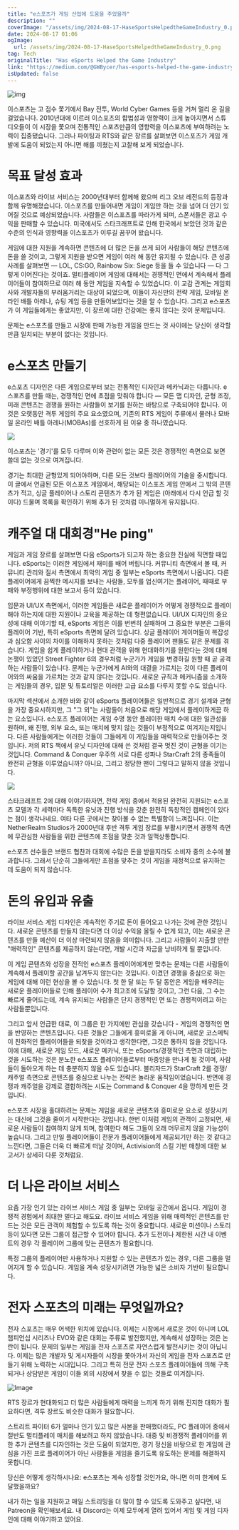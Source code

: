 ```yaml
---
title: "e스포츠가 게임 산업에 도움을 주었을까"
description: ""
coverImage: "/assets/img/2024-08-17-HaseSportsHelpedtheGameIndustry_0.png"
date: 2024-08-17 01:06
ogImage: 
  url: /assets/img/2024-08-17-HaseSportsHelpedtheGameIndustry_0.png
tag: Tech
originalTitle: "Has eSports Helped the Game Industry"
link: "https://medium.com/@GWBycer/has-esports-helped-the-game-industry-3a1ca0352bdc"
isUpdated: false
---
```




![img](/assets/img/2024-08-17-HaseSportsHelpedtheGameIndustry_0.png)

이스포츠는 고 점수 쫓기에서 Bay 전투, World Cyber Games 등을 거쳐 멀리 온 길을 걸었습니다. 2010년대에 이르러 이스포츠의 합법성과 영향력이 크게 높아지면서 스튜디오들이 이 시장을 쫓으며 전통적인 스포츠만큼의 영향력을 이스포츠에 부여하려는 노력이 집중됐습니다. 그러나 파이팅과 RTS와 같은 장르를 살펴보면 이스포츠가 게임 개발에 도움이 되었는지 아니면 해를 끼쳤는지 고찰해 보게 되었습니다.

# 목표 달성 효과

이스포츠와 라이브 서비스는 2000년대부터 함께해 왔으며 리그 오브 레전드의 등장과 함께 유명해졌습니다. 이스포츠를 만들어내면 게임이 게임만 하는 것을 넘어 더 인기 있어질 것으로 예상되었습니다. 사람들은 이스포츠를 따라가게 되며, 스폰서들은 광고 수익을 판매할 수 있습니다. 미국에서도 스타크래프트로 인해 한국에서 보았던 것과 같은 수준의 인식과 영향력을 이스포츠가 이루길 꿈꾸어 왔습니다.


<div class="content-ad"></div>

게임에 대한 지원을 계속하면 콘텐츠에 더 많은 돈을 쓰게 되어 사람들이 해당 콘텐츠에 돈을 쓸 것이고, 그렇게 지원을 받으면 게임이 여러 해 동안 유지될 수 있습니다. 큰 성공 사례를 살펴보면 — LOL, CS:GO, Rainbow Six: Siege 등을 들 수 있습니다 — 다 그렇게 이어진다는 것이죠. 멀티플레이어 게임에 대해서는 경쟁적인 면에서 계속해서 플레이어들이 참여하므로 여러 해 동안 게임을 지속할 수 있었습니다. 이 교감 관계는 게임회사와 개발자들의 부러움거리는 대상이 되었으며, 이들이 자신만의 전략 게임, 모바일 온라인 배틀 아레나, 슈팅 게임 등을 만들어보았다는 것을 알 수 있습니다. 그리고 e스포츠가 이 게임들에게는 좋았지만, 이 장르에 대한 건강에는 좋지 않다는 것이 문제입니다.

문제는 e스포츠를 만들고 시장에 판매 가능한 게임을 만드는 것 사이에는 당신이 생각할만큼 일치되는 부분이 없다는 것입니다.

# e스포츠 만들기

e스포츠 디자인은 다른 게임으로부터 보는 전통적인 디자인과 메카닉과는 다릅니다. e스포츠를 만들 때는, 경쟁적인 면에 초점을 맞춰야 합니다 — 모든 맵 디자인, 균형 조정, 미래 콘텐츠는 경쟁을 원하는 사람들이 보기를 원하는 바탕으로 구축되어야 합니다. 이것은 오랫동안 격투 게임의 주요 요소였으며, 기존의 RTS 게임이 주류에서 물러나 모바일 온라인 배틀 아레나(MOBAs)를 선호하게 된 이유 중 하나였습니다.

<div class="content-ad"></div>

<img src="/assets/img/2024-08-17-HaseSportsHelpedtheGameIndustry_1.png" />

이스포츠는 '경기'를 모두 다루며 이와 관련이 없는 모든 것은 경쟁적인 측면으로 보면 쓸데 없는 것으로 여겨집니다.

경기는 최대한 균형있게 되어야하며, 다른 모든 것보다 플레이어의 기술을 중시합니다. 이 글에서 언급된 모든 이스포츠 게임에서, 해당되는 이스포츠 게임 안에서 그 밖의 콘텐츠가 적고, 싱글 플레이어나 스토리 콘텐츠가 추가 된 게임은 (아래에서 다시 언급 할 것이다) 드물며 목록을 확인하기 위해 추가 된 것처럼 미니멀하게 유지됩니다.

# 캐주얼 대 대회경"He ping"

<div class="content-ad"></div>

게임과 게임 장르를 살펴보면 다음 eSports가 되고자 하는 중요한 진실에 직면할 때입니다. eSports는 이러한 게임에서 재미를 배어 버립니다. 커뮤니티 측면에서 볼 때, 커뮤니티 관리와 질서 측면에서 최악의 게임 중 일부는 eSports 측면에서 나옵니다. 다른 플레이어에게 끔찍한 메시지를 보내는 사람들, 모두를 업신여기는 플레이어, 때때로 부패와 부정행위에 대한 보고서 등이 있습니다.

입문과 UI/UX 측면에서, 이러한 게임들은 새로운 플레이어가 어떻게 경쟁적으로 플레이해야 하는지에 대한 지원이나 교육을 제공하는 데 형편없습니다. UI/UX 디자인의 중요성에 대해 이야기할 때, eSports 게임은 이를 번번히 실패하며 그 중요한 부분은 그들의 플레이어 기반, 특히 eSports 측면에 달려 있습니다. 싱글 플레이어 게이머들이 복잡성과 심오함 사이의 차이를 이해하지 못하는 것처럼 다중 플레이어 팬들도 같은 문제를 겪습니다. 게임을 쉽게 플레이하거나 현대 관객을 위해 현대화하기를 원한다는 것에 대해 논쟁이 있었던 Street Fighter 6의 경우처럼 누군가가 게임을 변경하길 원할 때 곧 공격하는 사람들이 있습니다. 문제는 누군가에게 AI와의 대결을 가르치는 것이 다른 플레이어와의 싸움을 가르치는 것과 같지 않다는 것입니다. 새로운 규칙과 메커니즘을 소개하는 게임들의 경우, 입문 및 튜토리얼은 이러한 고급 요소를 다루지 못할 수도 있습니다.

마지막 섹션에서 소개한 바와 같이 eSports 플레이어들은 일반적으로 경기 설계와 균형을 가장 중요시하지만, 그 "그 외"는 사람들이 처음으로 해당 게임에서 플레이하게끔 하는 요소입니다. e스포츠 플레이어는 게임 수명 동안 플레이한 매치 수에 대한 일관성을 원하며, 왜 진행, 외부 요소, 또는 매치에 맞지 않는 것들이 부정적으로 여겨지는지입니다. 다른 사람들에게는 이러한 것들이 그들에게 이 게임들을 매력적으로 만들어주는 것입니다. 저의 RTS 책에서 유닛 디자인에 대해 쓴 것처럼 결국 멋진 것이 균형을 이기는 것입니다. Command & Conquer 우주의 서로 다른 성파나 StarCraft 2의 종족들이 완전히 균형을 이루었습니까? 아니요, 그리고 정당한 팬이 그렇다고 말하지 않을 것입니다.

<img src="/assets/img/2024-08-17-HaseSportsHelpedtheGameIndustry_2.png" />

<div class="content-ad"></div>

스타크래프트 2에 대해 이야기하자면, 전략 게임 중에서 적용된 완전히 지원되는 e스포츠 모델과 각 세력마다 독특한 유닛과 진행 방식을 갖춘 완전히 독창적인 캠페인이 있다는 점이 생각나네요. 여타 다른 곳에서는 찾아볼 수 없는 특별함이 느껴집니다. 이는 NetherRealm Studios가 2000년대 후반 격투 게임 장르를 부활시키면서 경쟁적 측면에 무관심한 사람들을 위한 콘텐츠에 초점을 맞춘 것과 일맥상통합니다.

e스포츠 선수들은 브랜드 협찬과 대회에 수많은 돈을 받을지라도 소비자 중의 소수에 불과합니다. 그래서 단순히 그들에게만 초점을 맞추는 것이 게임을 재정적으로 유지하는 데 도움이 되지 않습니다.

# 돈의 유입과 유출

라이브 서비스 게임 디자인은 계속적인 주기로 돈이 들어오고 나가는 것에 관한 것입니다. 새로운 콘텐츠를 만들지 않는다면 더 이상 수익을 올릴 수 없게 되고, 이는 새로운 콘텐츠를 만들 예산이 더 이상 마련되지 않음을 의미합니다. 그리고 사람들이 지출할 만한 "매력적인" 콘텐츠를 제공하지 않는다면, 개발 시간과 자금을 낭비하게 될 뿐입니다.

<div class="content-ad"></div>

이 게임 콘텐츠와 성장을 전적인 e스포츠 플레이어에게만 맞추는 문제는 다른 사람들이 계속해서 플레이할 공간을 남겨두지 않는다는 것입니다. 이겼던 경쟁을 중심으로 하는 게임에 대해 이런 현상을 볼 수 있습니다. 첫 한 달 또는 두 달 동안은 게임을 배우려는 새로운 플레이어들로 인해 플레이어 수가 최고조에 도달할 것이고, 그런 다음, 그 수는 빠르게 줄어드는데, 계속 유지되는 사람들은 단지 경쟁적인 면 또는 경쟁적이려고 하는 사람들뿐입니다.

그리고 앞서 언급한 대로, 이 그룹은 한 가지에만 관심을 갖습니다 - 게임의 경쟁적인 면을 반영하는 콘텐츠입니다. 다른 것들은 그들에게 흥미로울 게 아니며, 새로운 코스메틱이 친화적인 플레이어들을 되찾을 것이라고 생각한다면, 그것은 통하지 않을 것입니다. 이에 대해, 새로운 게임 모드, 새로운 메카닉, 또는 eSports/경쟁적인 측면과 대립하는 것을 시도하는 것은 분노한 e스포츠 플레이어들로부터 마중앙을 만나게 될 것이며, 사람들이 돌아오게 하는 데 충분하지 않을 수도 있습니다. 블리자드가 StarCraft 2를 경쟁/캐주얼 측면으로 콘텐츠를 중심으로 나누는 전략은 놀라운 움직임이었습니다. 반면에 경쟁과 캐주얼을 강제로 결합하려는 시도는 Command & Conquer 4을 망하게 만든 것입니다.

e스포츠 시장을 홀대하려는 문제는 게임을 새로운 콘텐츠와 흥미로운 요소로 성장시키는 대신에 그것을 줄이기 시작한다는 것입니다. 한번 이처럼 게임의 관객이 고정되면, 새로운 사람들이 참여하지 않게 되며, 참여한다 해도 그들이 오래 머무르지 않을 가능성이 높습니다. 그리고 만일 플레이어들이 전문가 플레이어들에게 제공되기만 하는 것 같다고 느낀다면, 그들은 더욱 더 빠르게 떠날 것이며, Activision의 스킬 기반 매칭에 대한 보고서가 상세히 다룬 것처럼요.

# 더 나은 라이브 서비스

<div class="content-ad"></div>

요즘 가장 인기 있는 라이브 서비스 게임 중 일부는 모바일 공간에서 옵니다. 게임이 경쟁적 경험에서 최대한 멀다고 해도요. 라이브 서비스 게임을 위해 매력적인 콘텐츠를 만드는 것은 모든 관객이 체험할 수 있도록 하는 것이 중요합니다. 새로운 미션이나 스토리 등이 있다면 모든 그룹이 접근할 수 있어야 합니다. 추가 도전이나 제한된 시간 내 이벤트의 경우 각 플레이어 그룹에 맞는 콘텐츠가 필요합니다.

특정 그룹의 플레이어만 사용하거나 지원할 수 있는 콘텐츠가 있는 경우, 다른 그룹을 멀어지게 할 수 있습니다. 게임을 계속 성장시키려면 가능한 넓은 소비자 기반이 필요합니다.

# 전자 스포츠의 미래는 무엇일까요?

전자 스포츠는 매우 어색한 위치에 있습니다. 이제는 시장에서 새로운 것이 아니며 LOL 챔피언십 시리즈나 EVO와 같은 대회는 주류로 발전했지만, 계속해서 성장하는 것은 논란이 됩니다. 문제의 일부는 게임을 전자 스포츠로 자연스럽게 발전시키는 것이 아닙니다. 이제는 많은 개발자 및 게시자들이 시장을 쫓아가서 자신의 게임을 전자 스포츠로 만들기 위해 노력하는 시대입니다. 그리고 특히 전문 전자 스포츠 플레이어들에 의해 구축되거나 상담받은 게임이 이들 외의 시장에서 찾을 수 없는 것들로 여겨집니다.

<div class="content-ad"></div>


![Image](/assets/img/2024-08-17-HaseSportsHelpedtheGameIndustry_3.png)

RTS 장르가 현대화되고 더 많은 사람들에게 매력을 느끼게 하기 위해 진지한 대화가 필요하다면, 격투 장르도 비슷한 대화가 필요합니다.

스트리트 파이터 6가 얼마나 인기 있고 많은 사본을 판매했더라도, PC 플레이어 중에서 절반도 멀티플레이 매치를 해보려고 하지 않았습니다. 대중 및 비경쟁적 플레이어를 위한 추가 콘텐츠를 디자인하는 것은 도움이 되었지만, 경기 정신을 바탕으로 한 게임에 관심을 가진 프로 플레이어가 아닌 사람들을 게임을 즐기도록 유도하는 문제를 해결하지 못합니다.

당신은 어떻게 생각하시나요: e스포츠는 계속 성장할 것인가요, 아니면 이미 한계에 도달했을까요?


<div class="content-ad"></div>

내가 하는 일을 지원하고 매일 스트리밍을 더 많이 할 수 있도록 도와주고 싶다면, 내 Patreon을 확인해보세요. 내 Discord는 이제 모두에게 열려 있어서 게임 및 게임 디자인에 대해 이야기하고 있어요.